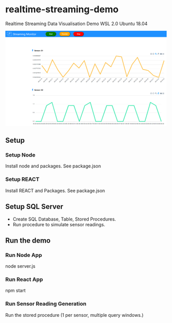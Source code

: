 # realtime-streaming-demo
Realtime Streaming Data Visualisation Demo 
WSL 2.0 Ubuntu 18.04

![Screenshot](./images/StreamingMonitor.png)

## Setup
### Setup Node
Install node and packages. See package.json
  
### Setup REACT
Install REACT and Packages. See package.json
  
## Setup SQL Server
- Create SQL Database, Table, Stored Procedures.
- Run procedure to simulate sensor readings.
  
## Run the demo
### Run Node App
node server.js

### Run React App
npm start

### Run Sensor Reading Generation
Run the stored procedure (1 per sensor, multiple query windows.)